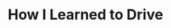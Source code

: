 ---
title: "How I Learned to Drive"
poster: how-i-learned-to-drive.jpg
header: ''
description: >-
  Mary-Louise Parker and David Morse reunite for the Broadway debut of Paula
  Vogel's Pulitzer-winning play.
theater: Samuel J Friedman Theatre
original_preview: '2022-03-29'
original_opening: '2022-04-19'
preview: '2022-03-29'
opening: '2022-04-19'
closing: '2022-05-29'
tonyaward: false
criticspick: false
tags: 
  - Play
trailer: 'https://www.youtube.com/watch?v=CFV46RcDhFg'
website: 'https://manhattantheatreclub.com/2019-20-season/how-i-learned-to-drive/'
tickets:
  - highlight: true
    info: https://www.todaytix.com/nyc/shows/19938-how-i-learned-to-drive-on-broadway-nyc
    title: $35 Rush
    type: digitalRush
  - highlight: false
    info: 'https://manhattantheatreclub.com/season-tickets/30-under-35/'
    title: $30 under 35
    type: thirtyUnder35
  - highlight: false
    info: >-
      When available, student rush tickets may be purchased in-person at the
      Friedman Theatre box office on the day of the performance. Tickets are
      $27, which includes a $2 facility fee. Limit two tickets per valid student
      I.D.
    title: $29 Student
    type: studentRush
  - highlight: false
    info: https://stubhub.prf.hn/l/7oxdpJL
    title: 2ndry Market
    type: stubhub
---